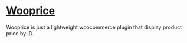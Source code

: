 # [Wooprice](https://wpbaker.com)
Wooprice is just a lightweight woocommerce plugin that display product price by ID. 
